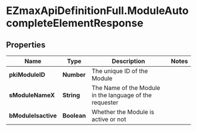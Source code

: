 # EZmaxApiDefinitionFull.ModuleAutocompleteElementResponse

## Properties

Name | Type | Description | Notes
------------ | ------------- | ------------- | -------------
**pkiModuleID** | **Number** | The unique ID of the Module | 
**sModuleNameX** | **String** | The Name of the Module in the language of the requester | 
**bModuleIsactive** | **Boolean** | Whether the Module is active or not | 



